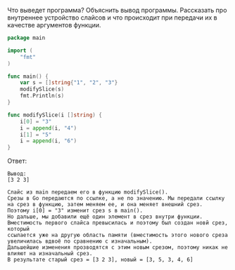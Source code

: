 Что выведет программа? Объяснить вывод программы. Рассказать про внутреннее устройство слайсов и что происходит при передачи их в качестве аргументов функции.

```go
package main

import (
	"fmt"
)

func main() {
	var s = []string{"1", "2", "3"}
	modifySlice(s)
	fmt.Println(s)
}

func modifySlice(i []string) {
	i[0] = "3"
	i = append(i, "4")
	i[1] = "5"
	i = append(i, "6")
}
```

Ответ:
```
Вывод:
[3 2 3]

Слайс из main передаем его в функцию modifySlice().
Срезы в Go передаются по ссылке, а не по значению. Мы передали ссылку на срез в функцию, затем меняем ее, и она меняет внешний срез. 
Поэтому i[0] = "3" изменит срез s в main().
Но дальше, мы добавили ещё один элемент в срез внутри функции. Вместимость первого слайса превысилась и поэтому был создан новй срез, который
ссылается уже на другую область памяти (вместимость этого нового среза увеличилась вдвоё по сравнению с изначальным).
Дальшейшие изменения прозводятся с этим новым срезом, поэтому никак не влияют на изначальный срез.
В результате старый срез = [3 2 3], новый = [3, 5, 3, 4, 6]


```
